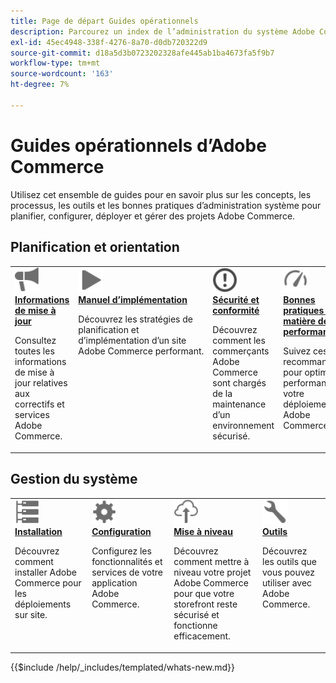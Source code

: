 ```yaml
---
title: Page de départ Guides opérationnels
description: Parcourez un index de l’administration du système Adobe Commerce et de la documentation opérationnelle du produit.
exl-id: 45ec4948-338f-4276-8a70-d0db720322d9
source-git-commit: d18a5d3b0723202328afe445ab1ba4673fa5f9b7
workflow-type: tm+mt
source-wordcount: '163'
ht-degree: 7%

---
```



# Guides opérationnels d’Adobe Commerce

Utilisez cet ensemble de guides pour en savoir plus sur les concepts, les processus, les outils et les bonnes pratiques d’administration système pour planifier, configurer, déployer et gérer des projets Adobe Commerce.

## Planification et orientation

<table>
<tr>
  <td valign="top">
    <a href="../release/release-notes/overview.md">
      <img alt="Informations sur la version" src="../assets/icons/promote.svg" width="40"/>
    </a>
    <div>
      <a href="../release/release-notes/overview.md"><strong>Informations de mise à jour</strong></a>
      <p>Consultez toutes les informations de mise à jour relatives aux correctifs et services Adobe Commerce.</p>
    </div>
  </td>
    <td valign="top">
    <a href="../implementation-playbook/overview.md">
      <img alt="Mise en œuvre" src="../assets/icons/play.svg" width="40"/>
    </a>
    <div>
      <a href="../implementation-playbook/overview.md"><strong>Manuel d’implémentation</strong></a>
      <p>Découvrez les stratégies de planification et d’implémentation d’un site Adobe Commerce performant.</p>
    </div>
  </td>
  <td valign="top">
    <a href="../security-and-compliance/overview.md">
       <img alt="Entreprise" src="../assets/icons/alert-circle.svg" width="40"/>
    </a>
    <div>
      <a href="../security-and-compliance/overview.md"><strong>Sécurité et conformité </strong></a>
      <p>Découvrez comment les commerçants Adobe Commerce sont chargés de la maintenance d’un environnement sécurisé.</p>
    </div>
  </td>
    <td valign="top">
    <a href="../performance/overview.md">
       <img alt="Performances" src="../assets/icons/gauge.svg" width="40"/>
    </a>
    <div>
      <a href="../performance/overview.md"><strong>Bonnes pratiques en matière de performances</strong></a>
      <p>Suivez ces recommandations pour optimiser les performances de votre déploiement Adobe Commerce.</p>
    </div>
  </td>
</tr>
</table>

## Gestion du système

<table>
<tr>
  <td valign="top">
    <a href="../installation/overview.md">
      <img alt="Installation (sur site)" src="../assets/icons/servers.svg" width="40"/>
    </a>
    <div>
      <a href="../installation/overview.md"><strong> Installation </strong></a>
      <p>Découvrez comment installer Adobe Commerce pour les déploiements sur site.</p>
    </div>
  </td>
  <td valign="top">
    <a href="../configuration/overview.md">
      <img alt="Configuration" src="../assets/icons/settings.svg" width="40"/>
    </a>
    <div>
      <a href="../configuration/overview.md"><strong> Configuration </strong></a>
      <p>Configurez les fonctionnalités et services de votre application Adobe Commerce.</p>
    </div>
  </td>
  <td valign="top">
    <a href="../upgrade/overview.md">
      <img alt="Mise à niveau" src="../assets/icons/upload-cloud.svg" width="40"/>
    </a>
    <div>
      <a href="../upgrade/overview.md"><strong>Mise à niveau</strong></a>
      <p>Découvrez comment mettre à niveau votre projet Adobe Commerce pour que votre storefront reste sécurisé et fonctionne efficacement.</p>
    </div>
  </td>
  <td valign="top">
    <a href="../tools/overview.md">
       <img alt="Outils" src="../assets/icons/wrench.svg" width="40"/>
    </a>
    <div>
      <a href="../tools/overview.md"><strong> Outils </strong></a>
      <p>Découvrez les outils que vous pouvez utiliser avec Adobe Commerce.</p>
    </div>
  </td>
</tr>
</table>

{{$include /help/_includes/templated/whats-new.md}}

<!-- Last updated from includes: 2025-09-26 20:42:34 -->

